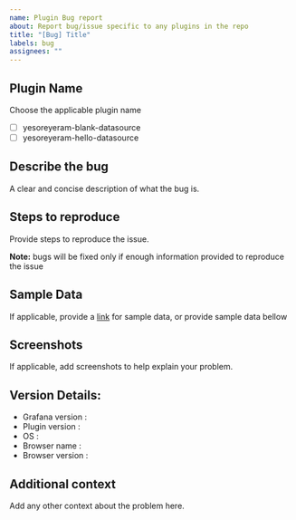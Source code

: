 ```yaml
---
name: Plugin Bug report
about: Report bug/issue specific to any plugins in the repo
title: "[Bug] Title"
labels: bug
assignees: ""
---
```


## **Plugin Name**

Choose the applicable plugin name

- [ ] yesoreyeram-blank-datasource
- [ ] yesoreyeram-hello-datasource

## **Describe the bug**

A clear and concise description of what the bug is.

## **Steps to reproduce**

Provide steps to reproduce the issue.

**Note:** bugs will be fixed only if enough information provided to reproduce the issue

## **Sample Data**

If applicable, provide a [link](https://gist.github.com) for sample data, or provide sample data bellow

## **Screenshots**

If applicable, add screenshots to help explain your problem.

## **Version Details:**

- Grafana version :
- Plugin version :
- OS :
- Browser name :
- Browser version :

## **Additional context**

Add any other context about the problem here.
